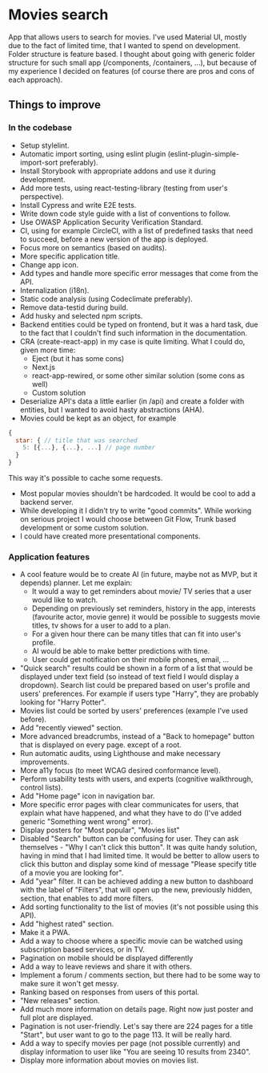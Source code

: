 # Movies search

App that allows users to search for movies. I've used Material UI, mostly due to the fact of limited
time, that I wanted to spend on development. Folder structure is feature based. I thought about going
with generic folder structure for such small app (/components, /containers, ...), but because of my experience
I decided on features (of course there are pros and cons of each approach).

## Things to improve

### In the codebase

- Setup stylelint.
- Automatic import sorting, using eslint plugin (eslint-plugin-simple-import-sort preferably).
- Install Storybook with appropriate addons and use it during development.
- Add more tests, using react-testing-library (testing from user's perspective).
- Install Cypress and write E2E tests.
- Write down code style guide with a list of conventions to follow.
- Use OWASP Application Security Verification Standard.
- CI, using for example CircleCI, with a list of predefined tasks that
  need to succeed, before a new version of the app is deployed.
- Focus more on semantics (based on audits).
- More specific application title.
- Change app icon.
- Add types and handle more specific error messages that come from the API.
- Internalization (i18n).
- Static code analysis (using Codeclimate preferably).
- Remove data-testid during build.
- Add husky and selected npm scripts.
- Backend entities could be typed on frontend, but it was a hard task, due to the fact that
  I couldn't find such information in the documentation.
- CRA (create-react-app) in my case is quite limiting. What I could do, given more time:
  - Eject (but it has some cons)
  - Next.js
  - react-app-rewired, or some other similar solution (some cons as well)
  - Custom solution
- Deserialize API's data a little earlier (in /api) and create a folder with entities, but
  I wanted to avoid hasty abstractions (AHA).
- Movies could be kept as an object, for example

```javascript
{
  star: { // title that was searched
    5: [{...}, {...}, ...] // page number
  }
}
```

This way it's possible to cache some requests.

- Most popular movies shouldn't be hardcoded. It would be cool to add a backend server.
- While developing it I didn't try to write "good commits". While working on serious project I would
  choose between Git Flow, Trunk based development or some custom solution.
- I could have created more presentational components.

### Application features

- A cool feature would be to create AI (in future, maybe not as MVP, but it depends) planner. Let me explain:
  - It would a way to get reminders about movie/ TV series that a user would like to watch.
  - Depending on previously set reminders, history in the app, interests (favourite actor, movie genre) it would be possible to suggests movie titles, tv shows
    for a user to add to a plan.
  - For a given hour there can be many titles that can fit into user's profile.
  - AI would be able to make better predictions with time.
  - User could get notification on their mobile phones, email, ...
- "Quick search" results could be shown in a form of a list that would be displayed under text field
  (so instead of text field I would display a dropdown). Search list could be prepared based on user's profile
  and users' preferences. For example if users type "Harry", they are probably looking for "Harry Potter".
- Movies list could be sorted by users' preferences (example I've used before).
- Add "recently viewed" section.
- More advanced breadcrumbs, instead of a "Back to homepage" button that is displayed
  on every page. except of a root.
- Run automatic audits, using Lighthouse and make necessary improvements.
- More a11y focus (to meet WCAG desired conformance level).
- Perform usability tests with users, and experts (cognitive walkthrough, control lists).
- Add "Home page" icon in navigation bar.
- More specific error pages with clear communicates for users, that explain what have happened, and what
  they have to do (I've added generic "Something went wrong" error).
- Display posters for "Most popular", "Movies list"
- Disabled "Search" button can be confusing for user. They can ask themselves - "Why I can't click this button". It was
  quite handy solution, having in mind that I had limited time. It would be better to allow users to click this button
  and display some kind of message "Please specify title of a movie you are looking for".
- Add "year" filter. It can be achieved adding a new button to dashboard with the label of "Filters", that will open up the new, previously hidden,
  section, that enables to add more filters.
- Add sorting functionality to the list of movies (it's not possible using this API).
- Add "highest rated" section.
- Make it a PWA.
- Add a way to choose where a specific movie can be watched using subscription based services,
  or in TV.
- Pagination on mobile should be displayed differently
- Add a way to leave reviews and share it with others.
- Implement a forum / comments section, but there had to be some way to make sure it won't get messy.
- Ranking based on responses from users of this portal.
- "New releases" section.
- Add much more information on details page. Right now just poster and full plot are displayed.
- Pagination is not user-friendly. Let's say there are 224 pages for a title "Start", but user want to go to the page 113.
  It will be really hard.
- Add a way to specify movies per page (not possible currently) and display information to user like "You are seeing 10 results from 2340".
- Display more information about movies on movies list.
